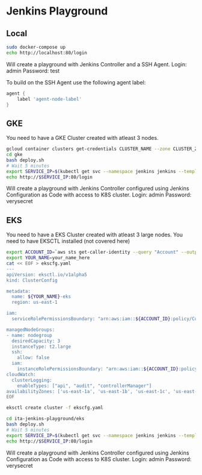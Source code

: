# Jenkins Playground

## Local
```bash
sudo docker-compose up
echo http://localhost:80/login
```
Will create a playground with Jenkins Controller and a SSH Agent.
Login: admin
Password: test

To build on the SSH Agent use the following agent label:
```groovy
agent {
    label 'agent-node-label'
}
```

## GKE
You need to have a GKE Cluster created with atleast 3 nodes.

```bash
gcloud container clusters get-credentials CLUSTER_NAME --zone CLUSTER_ZONE --project CLUSTER_PROJECT_ID
cd gke
bash deploy.sh
# Wait 5 minutes
export SERVICE_IP=$(kubectl get svc --namespace jenkins jenkins --template "{{ range (index .status.loadBalancer.ingress 0) }}{{ . }}{{ end }}")
echo http://$SERVICE_IP:80/login
```
Will create a playground with Jenkins Controller configured using Jenkins Configuration as Code with access to K8S cluster.
Login: admin
Password: verysecret

## EKS
You need to have a EKS Cluster created with atleast 3 large nodes. You need to have EKSCTL installed (not covered here)

```bash
export ACCOUNT_ID=`aws sts get-caller-identity --query "Account" --output text`
export YOUR_NAME=your_name_here
cat << EOF > ekscfg.yaml
---
apiVersion: eksctl.io/v1alpha5
kind: ClusterConfig

metadata:
  name: ${YOUR_NAME}-eks
  region: us-east-1

iam:
  serviceRolePermissionsBoundary: "arn:aws:iam::${ACCOUNT_ID}:policy/CustomPowerUserBound"

managedNodeGroups:
- name: nodegroup
  desiredCapacity: 3
  instanceType: t2.large
  ssh:
    allow: false
  iam:
    instanceRolePermissionsBoundary: "arn:aws:iam::${ACCOUNT_ID}:policy/CustomPowerUserBound"
cloudWatch:
  clusterLogging:
    enableTypes: ["api", "audit", "controllerManager"]
availabilityZones: ['us-east-1a', 'us-east-1b', 'us-east-1c', 'us-east-1d']
EOF

eksctl create cluster -f ekscfg.yaml

cd ita-jenkins-playground/eks
bash deploy.sh
# Wait 5 minutes
export SERVICE_IP=$(kubectl get svc --namespace jenkins jenkins --template "{{ range (index .status.loadBalancer.ingress 0) }}{{ . }}{{ end }}")
echo http://$SERVICE_IP:80/login
```
Will create a playground with Jenkins Controller configured using Jenkins Configuration as Code with access to K8S cluster.
Login: admin
Password: verysecret
